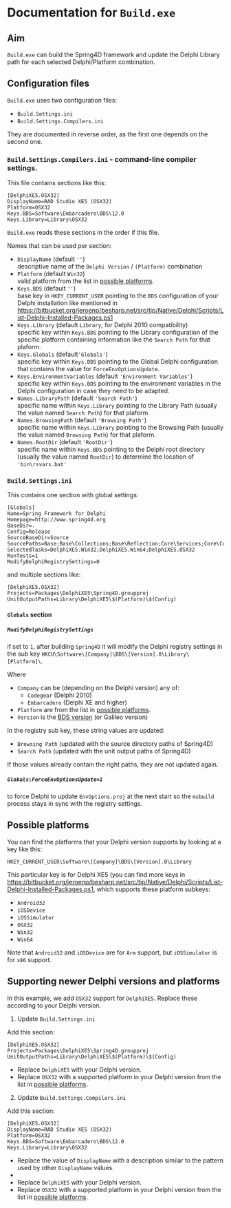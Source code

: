 # Documentation for `Build.exe`

## Aim

`Build.exe` can build the Spring4D framework and update the Delphi Library path for each selected Delphi/Platform combination.

## Configuration files

`Build.exe` uses two configuration files:

- `Build.Settings.ini`
- `Build.Settings.Compilers.ini`

They are documented in reverse order, as the first one depends on the second one.

### `Build.Settings.Compilers.ini` - command-line compiler settings.

This file contains sections like this:

    [DelphiXE5.OSX32]
    DisplayName=RAD Studio XE5 (OSX32)
    Platform=OSX32
    Keys.BDS=Software\Embarcadero\BDS\12.0
    Keys.Library=Library\OSX32

`Build.exe` reads these sections in the order if this file.

Names that can be used per section:

- `DisplayName` (default `''`)  
descriptive name of the `Delphi Version` / `(Platform)` combination
- `Platform` (default `Win32`)  
valid platform from the list in [possible platforms](#possiblePlatforms).
- `Keys.BDS` (default `''`)  
base key in `HKEY_CURRENT_USER` pointing to the `BDS` configuration of your Delphi installation like mentioned in <https://bitbucket.org/jeroenp/besharp.net/src/tip/Native/Delphi/Scripts/List-Delphi-Installed-Packages.ps1>
- `Keys.Library` (default `Library`, for Delphi 2010 compatibility)  
specific key within `Keys.BDS` pointing to the Library configuration of the specific platform containing information like the `Search Path` for that plaform.
- `Keys.Globals` (default`'Globals'`)  
specific key within `Keys.BDS` pointing to the Global Delphi configuration that contains the value for `ForceEnvOptionsUpdate`.
- `Keys.EnvironmentVariables` (default `'Environment Variables'`)  
specific key within `Keys.BDS` pointing to the environment variables in the Delphi configuration in case they need to be adapted.
- `Names.LibraryPath` (default `'Search Path'`)  
specific name within `Keys.Library` pointing to the Library Path (usually the value named `Search Path`) for that plaform.
- `Names.BrowsingPath` (default `'Browsing Path'`)  
specific name within `Keys.Library` pointing to the Browsing Path (usually the value named `Browsing Path`) for that plaform.
- `Names.RootDir` (default `'RootDir'`)  
specific name within `Keys.BDS` pointing to the Delphi root directory (usually the value named `RootDir`) to determine the location of `'bin\rsvars.bat'`

### `Build.Settings.ini`

This contains one section with global settings:

    [Globals]
    Name=Spring Framework for Delphi
    Homepage=http://www.spring4d.org
    BaseDir=.
    Config=Release
    SourceBaseDir=Source
    SourcePaths=Base;Base\Collections;Base\Reflection;Core\Services;Core\Container;Extensions\Utils;Extensions\Cryptography
    SelectedTasks=DelphiXE5.Win32;DelphiXE5.Win64;DelphiXE5.OSX32
    RunTests=1
    ModifyDelphiRegistrySettings=0

and multiple sections like:

    [DelphiXE5.OSX32]
    Projects=Packages\DelphiXE5\Spring4D.groupproj
    UnitOutputPaths=Library\DelphiXE5\$(Platform)\$(Config)

#### `Globals` section

##### `ModifyDelphiRegistrySettings` 

if set to `1`, after building `Spring4D` it will modify the Delphi registry settings in the sub key `HKCU\Software\[Company]\BDS\[Version].0\Library\[Platform]\`.

Where 

- `Company` can be (depending on the Delphi version) any of:
    - `Codegear` (Delphi 2010)
    - `Embarcadero` (Delphi XE and higher)
- `Platform` are from the list in [possible platforms](#possiblePlatforms).
- `Version` is the [BDS version](http://theroadtodelphi.wordpress.com/2010/10/27/detecting-installed-delphi-versions/) (or Galileo version)

In the registry sub key, these string values are updated:

- `Browsing Path` (updated with the source directory paths of Spring4D)
- `Search Path` (updated with the unit output paths of Spring4D)

If those values already contain the right paths, they are not updated again.

##### `Globals\ForceEnvOptionsUpdate=1` 

to force Delphi to update `EnvOptions.proj` at the next start so the `msbuild` process stays in sync with the registry settings.

## <a name='possiblePlatforms'>Possible platforms</a>

You can find the platforms that your Delphi version supports by looking at a key like this:

    HKEY_CURRENT_USER\Software\[Company]\BDS\[Version].0\Library

This particular key is for Delphi XE5 (you can find more keys in <https://bitbucket.org/jeroenp/besharp.net/src/tip/Native/Delphi/Scripts/List-Delphi-Installed-Packages.ps1>, which supports these platform subkeys:

- `Android32`
- `iOSDevice`
- `iOSSimulator`
- `OSX32`
- `Win32`
- `Win64`

Note that `Android32` and `iOSDevice` are for `Arm` support, but `iOSSimulator` is for `x86` support.
 
## Supporting newer Delphi versions and platforms

In this example, we add `OSX32` support for `DelphiXE5`. Replace these according to your Delphi version.

1. Update `Build.Settings.ini`

Add this section:

    [DelphiXE5.OSX32]
    Projects=Packages\DelphiXE5\Spring4D.groupproj
    UnitOutputPaths=Library\DelphiXE5\$(Platform)\$(Config)

- Replace `DelphiXE5` with your Delphi version.
- Replace `OSX32` with a supported platform in your Delphi version from the list in [possible platforms](#possiblePlatforms).

2. Update `Build.Settings.Compilers.ini`

Add this section:

    [DelphiXE5.OSX32]
    DisplayName=RAD Studio XE5 (OSX32)
    Platform=OSX32
    Keys.BDS=Software\Embarcadero\BDS\12.0
    Keys.Library=Library\OSX32

- Replace the value of `DisplayName` with a description similar to the pattern used by other `DisplayName` values.
- 
- Replace `DelphiXE5` with your Delphi version.
- Replace `OSX32` with a supported platform in your Delphi version from the list in [possible platforms](#possiblePlatforms).
